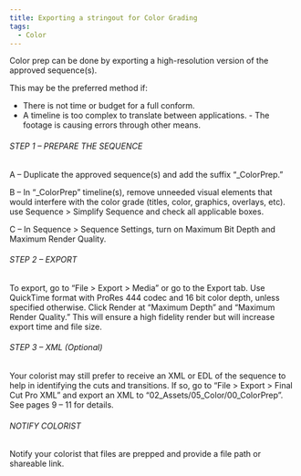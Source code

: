 ```yaml
---
title: Exporting a stringout for Color Grading
tags:
  - Color
---
```

Color prep can be done by exporting a high-resolution version of the approved sequence(s).

This may be the preferred method if:

- There is not time or budget for a full conform.  
- A timeline is too complex to translate between applications. - The footage is causing errors through other means.

###### STEP 1 – PREPARE THE SEQUENCE

A – Duplicate the approved sequence(s) and add the suffix “\_ColorPrep.”

B – In “\_ColorPrep” timeline(s), remove unneeded visual elements that would interfere with the color grade (titles, color, graphics, overlays, etc). use Sequence > Simplify Sequence and check all applicable boxes.

C – In Sequence > Sequence Settings, turn on Maximum Bit Depth and Maximum Render Quality.

###### STEP 2 – EXPORT

To export, go to “File > Export > Media” or go to the Export tab. Use QuickTime format with ProRes 444 codec and 16 bit color depth, unless specified otherwise. Click Render at “Maximum Depth” and “Maximum Render Quality.” This will ensure a high fidelity render but will increase export time and file size.

###### STEP 3 – XML (Optional)

Your colorist may still prefer to receive an XML or EDL of the sequence to help in identifying the cuts and transitions. If so, go to “File > Export > Final Cut Pro XML” and export an XML to “02_Assets/05_Color/00_ColorPrep”. See pages 9 – 11 for details.

###### NOTIFY COLORIST

Notify your colorist that files are prepped and provide a file path or shareable link.